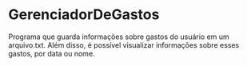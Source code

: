 # GerenciadorDeGastos
Programa que guarda informações sobre gastos do usuário em um arquivo.txt. Além disso, é possível visualizar informações sobre esses gastos, por data ou nome.
